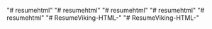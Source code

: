 "# resumehtml" 
"# resumehtml" 
"# resumehtml" 
"# resumehtml" 
"# resumehtml" 
"# ResumeViking-HTML-" 
"# ResumeViking-HTML-" 

